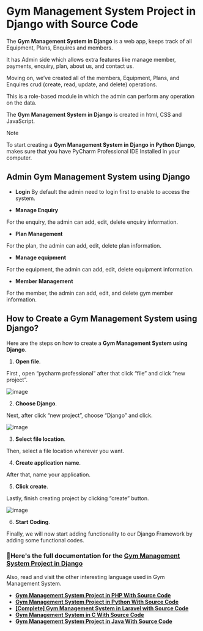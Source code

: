 #  Gym Management System Project in Django with Source Code

The **Gym Management System in Django**  is a web app, keeps track of all Equipment, Plans, Enquires and members.

It has Admin side which allows extra features like manage member, payments, enquiry, plan, about us, and contact us.

Moving on, we’ve created all of the members, Equipment, Plans, and Enquires crud (create, read, update, and delete) operations.

This is a role-based module in which the admin can perform any operation on the data. 

The **Gym Management System in Django** is created in html, CSS and JavaScript.

>[!NOTE]
> To start creating a **Gym Management System in Django in Python Django**, makes sure that you have PyCharm Professional IDE Installed in your computer.

## Admin Gym Management System using Django

* **Login**
By default the admin need to login first to enable to access the system.

* **Manage Enquiry**

For the enquiry, the admin can add, edit, delete enquiry information.

* **Plan Management**

For the plan, the admin can add, edit, delete plan information.

* **Manage equipment**

For the equipment, the admin can add, edit, delete equipment information.

* **Member Management**

For the member, the admin can add, edit, and delete gym member information.

## How to Create a Gym Management System using Django?

Here are the steps on how to create a **Gym Management System using Django**.

1. **Open file**.

First , open “pycharm professional” after that click “file” and click “new project”.

![image](https://github.com/user-attachments/assets/922bb1dc-ba86-4f86-8fde-6fe9160b132e)

2. **Choose Django**.

Next, after click “new project”, choose “Django” and click.

![image](https://github.com/user-attachments/assets/d5a0f1e3-4d8e-490a-a126-2f7188e5f36d)


3. **Select file location**.

Then, select a file location wherever you want.

4. **Create application name**.

After that, name your application.

5. **Click create**.

Lastly, finish creating project by clicking “create” button.

![image](https://github.com/user-attachments/assets/c27d7806-3bd4-4740-8376-406d988ada6b)

6. **Start Coding**.

Finally, we will now start adding functionality to our Django Framework by adding some functional codes.


### 📌Here's the full documentation for the [Gym Management System Project in Django](https://itsourcecode.com/free-projects/python-projects/gym-management-system-project-in-django-with-source-code/)

Also, read and visit the other interesting language used in Gym Management System.

* **[Gym Management System Project in PHP With Source Code](https://itsourcecode.com/free-projects/php-project/gym-management-system-project-in-php-with-source-code/)**
* **[Gym Management System Project in Python With Source Code](https://itsourcecode.com/free-projects/python-projects/gym-management-system-project-in-python-with-source-code/)**
* **[[Complete] Gym Management System in Laravel with Source Code](https://itsourcecode.com/free-projects/laravel/complete-gym-management-system-in-laravel-with-source-code/)**
* **[Gym Management System in C With Source Code](https://itsourcecode.com/free-projects/c-projects/gym-management-system-in-c-with-source-code/)**
* **[Gym Management System Project in Java With Source Code](https://itsourcecode.com/free-projects/java-projects/gym-management-system-project-in-java-with-source-code/)**
